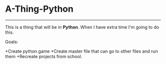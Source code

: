 # A-Thing-Python
---

This is a thing that will be in **Python**. When I have extra time I'm going to do this.

Goals:

  +Create python game
  +Create master file that can go to other files and run them
  +Recreate projects from school.
